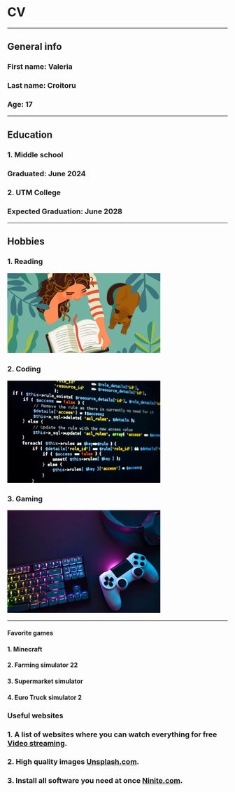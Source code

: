 # CV

---

## **General info**

### **First name:** Valeria

### **Last name:** Croitoru

### **Age:** 17

---

## **Education**

### 1. Middle school

### Graduated: June 2024

### 2. UTM College

### Expected Graduation: June 2028

---

## **Hobbies**

### 1. Reading

<img src="reading.jpg" alt="reading" width="350px">

### 2. Coding

<img src="coding.jpg" alt="reading" width="350px">

### 3. Gaming

<img src="gaming.jpg" alt="reading" width="350px">

---

#### **Favorite games**

#### 1. Minecraft

#### 2. Farming simulator 22

#### 3. Supermarket simulator

#### 4. Euro Truck simulator 2

### **Useful websites**

### 1. A list of websites where you can watch everything for free [Video streaming](https://fmhy.net/video#streaming-sites).

### 2. High quality images [Unsplash.com](https://unsplash.com/).

### 3. Install all software you need at once [Ninite.com](https://ninite.com/).
